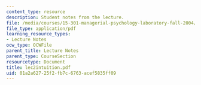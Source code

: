 ```yaml
---
content_type: resource
description: Student notes from the lecture.
file: /media/courses/15-301-managerial-psychology-laboratory-fall-2004/01a2a62725f2fb7c6763acef5835ff09_lec2intuition.pdf
file_type: application/pdf
learning_resource_types:
- Lecture Notes
ocw_type: OCWFile
parent_title: Lecture Notes
parent_type: CourseSection
resourcetype: Document
title: lec2intuition.pdf
uid: 01a2a627-25f2-fb7c-6763-acef5835ff09
---
```

